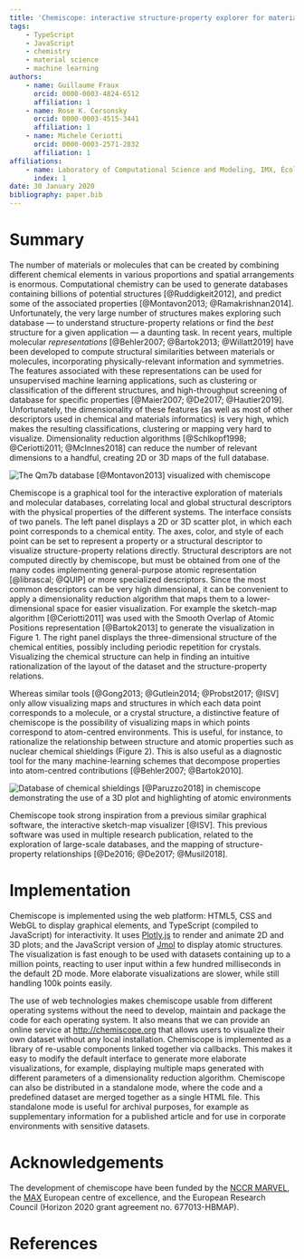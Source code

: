 ```yaml
---
title: 'Chemiscope: interactive structure-property explorer for materials and molecules'
tags:
    - TypeScript
    - JavaScript
    - chemistry
    - material science
    - machine learning
authors:
    - name: Guillaume Fraux
      orcid: 0000-0003-4824-6512
      affiliation: 1
    - name: Rose K. Cersonsky
      orcid: 0000-0003-4515-3441
      affiliation: 1
    - name: Michele Ceriotti
      orcid: 0000-0003-2571-2832
      affiliation: 1
affiliations:
    - name: Laboratory of Computational Science and Modeling, IMX, École Polytechnique Fédérale de Lausanne, 1015 Lausanne, Switzerland
      index: 1
date: 30 January 2020
bibliography: paper.bib
---
```


# Summary

The number of materials or molecules that can be created by combining different
chemical elements in various proportions and spatial arrangements is enormous.
Computational chemistry can be used to generate databases containing billions of
potential structures [@Ruddigkeit2012], and predict some of the associated
properties [@Montavon2013; @Ramakrishnan2014]. Unfortunately, the very large
number of structures makes exploring such database — to understand
structure-property relations or find the _best_ structure for a given
application — a daunting task. In recent years, multiple molecular
_representations_ [@Behler2007; @Bartok2013; @Willatt2019] have been developed
to compute structural similarities between materials or molecules, incorporating
physically-relevant information and symmetries. The features associated with
these representations can be used for unsupervised machine learning
applications, such as clustering or classification of the different structures,
and high-throughput screening of database for specific properties [@Maier2007;
@De2017; @Hautier2019]. Unfortunately, the dimensionality of these features (as
well as most of other descriptors used in chemical and materials informatics) is
very high, which makes the resulting classifications, clustering or mapping very
hard to visualize. Dimensionality reduction algorithms [@Schlkopf1998;
@Ceriotti2011; @McInnes2018] can reduce the number of relevant dimensions to a
handful, creating 2D or 3D maps of the full database.

![The Qm7b database [@Montavon2013] visualized with chemiscope](screenshot.png)

Chemiscope is a graphical tool for the interactive exploration of materials and
molecular databases, correlating local and global structural descriptors with
the physical properties of the different systems. The interface consists of
two panels. The left panel displays a 2D or 3D scatter plot, in which each
point corresponds to a chemical entity. The axes, color, and style of each point
can be set to represent a property or a structural descriptor to visualize
structure-property relations directly. Structural descriptors are not computed
directly by chemiscope, but must be obtained from one of the many codes
implementing general-purpose atomic representation [@librascal; @QUIP] or more specialized descriptors. Since the most common
descriptors can be very high dimensional, it can be convenient to apply a
dimensionality reduction algorithm that maps them to a lower-dimensional space
for easier visualization. For example the sketch-map algorithm [@Ceriotti2011]
was used with the Smooth Overlap of Atomic Positions representation [@Bartok2013] to
generate the visualization in Figure 1. The right panel displays the
three-dimensional structure of the chemical entities, possibly including
periodic repetition for crystals. Visualizing the chemical structure can help
in finding an intuitive rationalization of the layout of the dataset and the
structure-property relations.

Whereas similar tools [@Gong2013; @Gutlein2014; @Probst2017; @ISV] only allow
visualizing maps and structures in which each data point corresponds to a
molecule, or a crystal structure, a distinctive feature of chemiscope is the
possibility of visualizing maps in which points correspond to atom-centred
environments. This is useful, for instance, to rationalize the relationship
between structure and atomic properties such as nuclear chemical shieldings
(Figure 2). This is also useful as a diagnostic tool for the many
machine-learning schemes that decompose properties into atom-centred
contributions [@Behler2007; @Bartok2010].

![Database of chemical shieldings [@Paruzzo2018] in chemiscope demonstrating the use of a 3D plot and highlighting of atomic environments](./screenshot-3d.png)

Chemiscope took strong inspiration from a previous similar graphical software,
the interactive sketch-map visualizer [@ISV]. This previous software was used in
multiple research publication, related to the exploration of large-scale
databases, and the mapping of structure-property relationships [@De2016;
@De2017; @Musil2018].

# Implementation

Chemiscope is implemented using the web platform: HTML5, CSS and WebGL to
display graphical elements, and TypeScript (compiled to JavaScript) for
interactivity. It uses [Plotly.js](https://plot.ly/javascript/) to render and
animate 2D and 3D plots; and the JavaScript version of [Jmol](http://jmol.org/)
to display atomic structures. The visualization is fast enough to be used with
datasets containing up to a million points, reacting to user input within a few
hundred milliseconds in the default 2D mode. More elaborate visualizations are
slower, while still handling 100k points easily.

The use of web technologies makes chemiscope usable from different operating
systems without the need to develop, maintain and package the code for each
operating system. It also means that we can provide an online service at
http://chemiscope.org that allows users to visualize their own dataset without any
local installation. Chemiscope is implemented as a library of re-usable
components linked together via callbacks. This makes it easy to modify the
default interface to generate more elaborate visualizations, for example,
displaying multiple maps generated with different parameters of a dimensionality
reduction algorithm. Chemiscope can also be distributed in a standalone mode,
where the code and a predefined dataset are merged together as a single HTML
file. This standalone mode is useful for archival purposes, for example as
supplementary information for a published article and for use in corporate
environments with sensitive datasets.

# Acknowledgements

The development of chemiscope have been funded by the [NCCR
MARVEL](http://nccr-marvel.ch/), the [MAX](http://max-centre.eu/) European
centre of excellence, and the European Research Council (Horizon 2020 grant
agreement no. 677013-HBMAP).

# References
